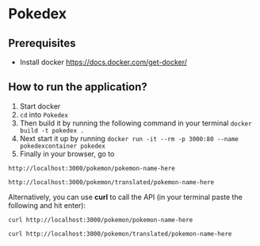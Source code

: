 # Pokedex

## Prerequisites
- Install docker https://docs.docker.com/get-docker/

## How to run the application?
1. Start docker
2. `cd` into `Pokedex`
3. Then build it by running the following command in your terminal `docker build -t pokedex .`
4. Next start it up by running `docker run -it --rm -p 3000:80 --name pokedexcontainer pokedex`
5. Finally in your browser, go to 
```
http://localhost:3000/pokemon/pokemon-name-here
```
```
http://localhost:3000/pokemon/translated/pokemon-name-here
```
Alternatively, you can use **curl** to call the API (in your terminal paste the following and hit enter):

```
curl http://localhost:3000/pokemon/pokemon-name-here
```
```
curl http://localhost:3000/pokemon/translated/pokemon-name-here
```